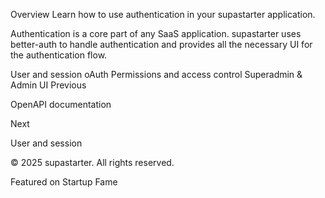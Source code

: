 Overview
Learn how to use authentication in your supastarter application.

Authentication is a core part of any SaaS application. supastarter uses better-auth to handle authentication and provides all the necessary UI for the authentication flow.

User and session
oAuth
Permissions and access control
Superadmin & Admin UI
Previous

OpenAPI documentation

Next

User and session

© 2025 supastarter. All rights reserved.

Featured on Startup Fame




